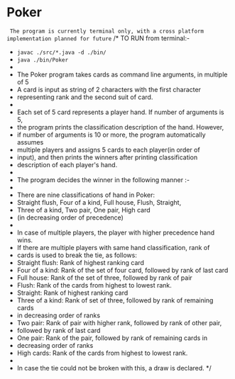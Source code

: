 # Poker

` The program is currently terminal only, with a cross platform implementation planned for future`
/* TO RUN from terminal:-
 * `javac ./src/*.java -d ./bin/`
 * `java ./bin/Poker`
 *
 * The Poker program takes cards as command line arguments, in multiple of 5
 * A card is input as string of 2 characters with the first character
 * representing rank and the second suit of card.
 *
 * Each set of 5 card represents a player hand. If number of arguments is 5,
 * the program prints the classification description of the hand. However,
 * if number of arguments is 10 or more, the program automatically assumes
 * multiple players and assigns 5 cards to each player(in order of 
 * input), and then prints the winners after printing classification 
 * description of each player's hand.
 *
 * The program decides the winner in the following manner :-
 * 
 * There are nine classifications of hand in Poker:
 * Straight flush, Four of a kind, Full house, Flush, Straight,
 * Three of a kind, Two pair, One pair, High card
 * (in decreasing order of precedence)
 *
 * In case of multiple players, the player with higher precedence hand wins.
 * If there are multiple players with same hand classification, rank of
 * cards is used to break the tie, as follows:
 * Straight flush: Rank of highest ranking card
 * Four of a kind: Rank of the set of four card, followed by rank of last card
 * Full house: Rank of the set of three, followed by rank of pair
 * Flush: Rank of the cards from highest to lowest rank.
 * Straight: Rank of highest ranking card
 * Three of a kind: Rank of set of three, followed by rank of remaining cards 
 * in decreasing order of ranks
 * Two pair: Rank of pair with higher rank, followed by rank of other pair,
 * followed by rank of last card
 * One pair: Rank of the pair, followed by rank of remaining cards in 
 * decreasing order of ranks
 * High cards: Rank of the cards from highest to lowest rank.
 *
 * In case the tie could not be broken with this, a draw is declared.
 */
